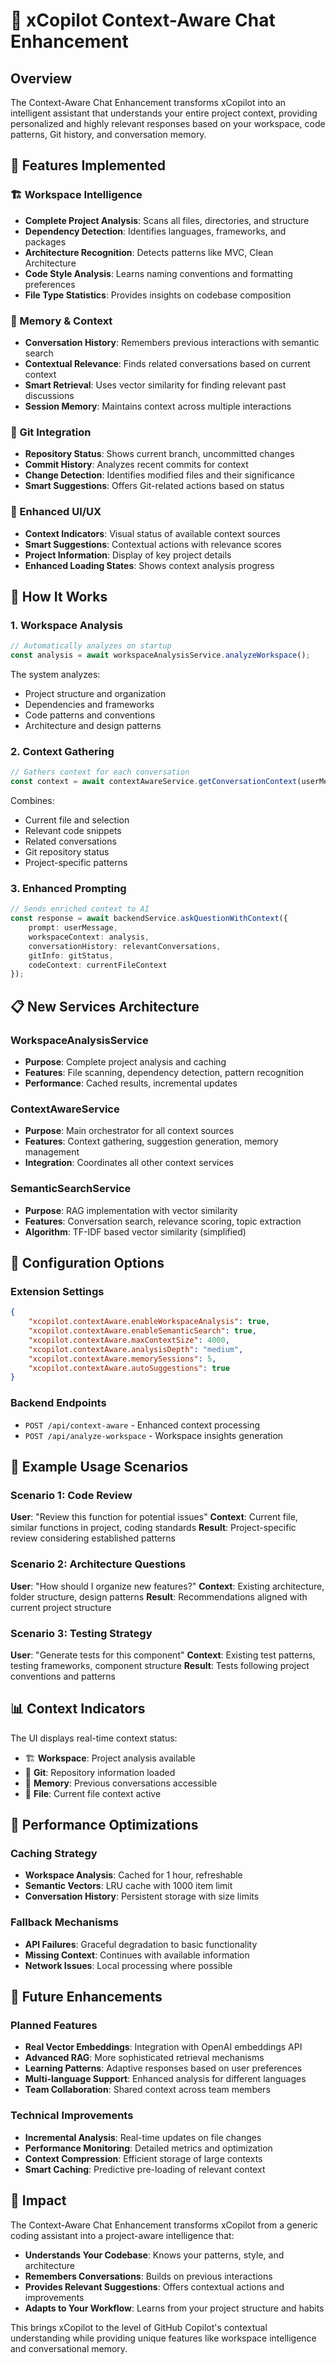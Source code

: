 # 🧠 xCopilot Context-Aware Chat Enhancement

## Overview

The Context-Aware Chat Enhancement transforms xCopilot into an intelligent assistant that understands your entire project context, providing personalized and highly relevant responses based on your workspace, code patterns, Git history, and conversation memory.

## 🎯 Features Implemented

### 🏗️ Workspace Intelligence
- **Complete Project Analysis**: Scans all files, directories, and structure
- **Dependency Detection**: Identifies languages, frameworks, and packages
- **Architecture Recognition**: Detects patterns like MVC, Clean Architecture
- **Code Style Analysis**: Learns naming conventions and formatting preferences
- **File Type Statistics**: Provides insights on codebase composition

### 💭 Memory & Context
- **Conversation History**: Remembers previous interactions with semantic search
- **Contextual Relevance**: Finds related conversations based on current context
- **Smart Retrieval**: Uses vector similarity for finding relevant past discussions
- **Session Memory**: Maintains context across multiple interactions

### 🔀 Git Integration
- **Repository Status**: Shows current branch, uncommitted changes
- **Commit History**: Analyzes recent commits for context
- **Change Detection**: Identifies modified files and their significance
- **Smart Suggestions**: Offers Git-related actions based on status

### 🎨 Enhanced UI/UX
- **Context Indicators**: Visual status of available context sources
- **Smart Suggestions**: Contextual actions with relevance scores
- **Project Information**: Display of key project details
- **Enhanced Loading States**: Shows context analysis progress

## 🚀 How It Works

### 1. Workspace Analysis
```typescript
// Automatically analyzes on startup
const analysis = await workspaceAnalysisService.analyzeWorkspace();
```

The system analyzes:
- Project structure and organization
- Dependencies and frameworks
- Code patterns and conventions
- Architecture and design patterns

### 2. Context Gathering
```typescript
// Gathers context for each conversation
const context = await contextAwareService.getConversationContext(userMessage);
```

Combines:
- Current file and selection
- Relevant code snippets
- Related conversations
- Git repository status
- Project-specific patterns

### 3. Enhanced Prompting
```typescript
// Sends enriched context to AI
const response = await backendService.askQuestionWithContext({
    prompt: userMessage,
    workspaceContext: analysis,
    conversationHistory: relevantConversations,
    gitInfo: gitStatus,
    codeContext: currentFileContext
});
```

## 📋 New Services Architecture

### WorkspaceAnalysisService
- **Purpose**: Complete project analysis and caching
- **Features**: File scanning, dependency detection, pattern recognition
- **Performance**: Cached results, incremental updates

### ContextAwareService
- **Purpose**: Main orchestrator for all context sources
- **Features**: Context gathering, suggestion generation, memory management
- **Integration**: Coordinates all other context services

### SemanticSearchService
- **Purpose**: RAG implementation with vector similarity
- **Features**: Conversation search, relevance scoring, topic extraction
- **Algorithm**: TF-IDF based vector similarity (simplified)

## 🔧 Configuration Options

### Extension Settings
```json
{
    "xcopilot.contextAware.enableWorkspaceAnalysis": true,
    "xcopilot.contextAware.enableSemanticSearch": true,
    "xcopilot.contextAware.maxContextSize": 4000,
    "xcopilot.contextAware.analysisDepth": "medium",
    "xcopilot.contextAware.memorySessions": 5,
    "xcopilot.contextAware.autoSuggestions": true
}
```

### Backend Endpoints
- `POST /api/context-aware` - Enhanced context processing
- `POST /api/analyze-workspace` - Workspace insights generation

## 🎯 Example Usage Scenarios

### Scenario 1: Code Review
**User**: "Review this function for potential issues"
**Context**: Current file, similar functions in project, coding standards
**Result**: Project-specific review considering established patterns

### Scenario 2: Architecture Questions
**User**: "How should I organize new features?"
**Context**: Existing architecture, folder structure, design patterns
**Result**: Recommendations aligned with current project structure

### Scenario 3: Testing Strategy
**User**: "Generate tests for this component"
**Context**: Existing test patterns, testing frameworks, component structure
**Result**: Tests following project conventions and patterns

## 📊 Context Indicators

The UI displays real-time context status:

- 🏗️ **Workspace**: Project analysis available
- 🔀 **Git**: Repository information loaded
- 💭 **Memory**: Previous conversations accessible  
- 📁 **File**: Current file context active

## 🔄 Performance Optimizations

### Caching Strategy
- **Workspace Analysis**: Cached for 1 hour, refreshable
- **Semantic Vectors**: LRU cache with 1000 item limit
- **Conversation History**: Persistent storage with size limits

### Fallback Mechanisms
- **API Failures**: Graceful degradation to basic functionality
- **Missing Context**: Continues with available information
- **Network Issues**: Local processing where possible

## 🚀 Future Enhancements

### Planned Features
- **Real Vector Embeddings**: Integration with OpenAI embeddings API
- **Advanced RAG**: More sophisticated retrieval mechanisms
- **Learning Patterns**: Adaptive responses based on user preferences
- **Multi-language Support**: Enhanced analysis for different languages
- **Team Collaboration**: Shared context across team members

### Technical Improvements
- **Incremental Analysis**: Real-time updates on file changes
- **Performance Monitoring**: Detailed metrics and optimization
- **Context Compression**: Efficient storage of large contexts
- **Smart Caching**: Predictive pre-loading of relevant context

## 🎉 Impact

The Context-Aware Chat Enhancement transforms xCopilot from a generic coding assistant into a project-aware intelligence that:

- **Understands Your Codebase**: Knows your patterns, style, and architecture
- **Remembers Conversations**: Builds on previous interactions
- **Provides Relevant Suggestions**: Offers contextual actions and improvements
- **Adapts to Your Workflow**: Learns from your project structure and habits

This brings xCopilot to the level of GitHub Copilot's contextual understanding while providing unique features like workspace intelligence and conversational memory.